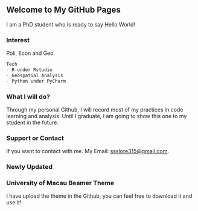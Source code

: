 ## Welcome to My GitHub Pages

I am a PhD student who is ready to say Hello World!



### Interest
Poli, Econ and Geo.

```markdown
Tech
- R under Rstudio
- Geospatial Analysis
- Python under PyCharm
```


### What I will do?

Through my personal Github, I will record most of my practices in code learning and analysis. Until I graduate, I am going to show this one to my student in the future.
### Support or Contact

If you want to contact with me. My Email: ssslore315@gmail.com.

### Newly Updated
### University of Macau Beamer Theme
I have upload the theme in the Github, you can feel free to download it and use it!
